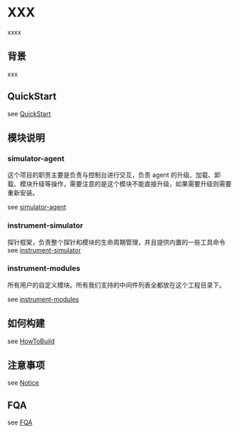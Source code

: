 # XXX

xxxx

## 背景

xxx

## QuickStart

see [QuickStart](https://github.com/shulieTech/DaYuX/blob/main/agent/doc/QuickStart.md)

## 模块说明

### simulator-agent
这个项目的职责主要是负责与控制台进行交互，负责 agent 的升级、加载、卸载、模块升级等操作，需要注意的是这个模块不能直接升级，如果需要升级则需要重新安装。

see [simulator-agent](https://github.com/shulieTech/DaYuX/blob/main/agent/doc/simulator-agent/README.md)

### instrument-simulator
探针框架，负责整个探针和模块的生命周期管理，并且提供内置的一些工具命令
see [instrument-simulator](https://github.com/shulieTech/DaYuX/blob/main/agent/doc/instrument-simulator/README.md)

### instrument-modules
所有用户的自定义模块。所有我们支持的中间件列表全都放在这个工程目录下。

see [instrument-modules](https://github.com/shulieTech/DaYuX/blob/main/agent/doc/instrument-modules/README.md)

## 如何构建

see [HowToBuild](https://github.com/shulieTech/DaYuX/blob/main/agent/doc/HowToBuild.md)

## 注意事项

see [Notice](Notice.md)

## FQA

see [FQA](FQA.md)
